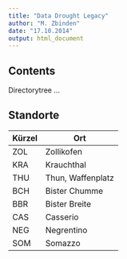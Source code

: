 ```yaml
---
title: "Data Drought Legacy"
author: "M. Zbinden"
date: "17.10.2014"
output: html_document
---
```


Contents
---------
Directorytree ...




Standorte
---------

|Kürzel | Ort
|-------|----------
|ZOL	    | Zollikofen
|KRA	    | Krauchthal
|THU	    | Thun, Waffenplatz
|BCH	    | Bister Chumme
|BBR	    | Bister Breite	
|CAS	    | Casserio
|NEG	    | Negrentino
|SOM	    | Somazzo


